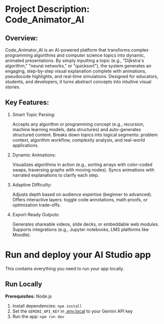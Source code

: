 # Project Description: Code_Animator_AI

## Overview:
Code_Animator_AI is an AI-powered platform that transforms complex programming algorithms and computer science topics into dynamic, animated presentations. By simply inputting a topic (e.g., "Dijkstra's algorithm," "neural networks," or "quicksort"), the system generates an engaging, step-by-step visual explanation complete with animations, pseudocode highlights, and real-time simulations. Designed for educators, students, and developers, it turns abstract concepts into intuitive visual stories.

## Key Features:

1. Smart Topic Parsing:

   Accepts any algorithm or programming concept (e.g., recursion, machine learning models, data structures) and auto-generates structured content.
   Breaks down topics into logical segments: problem context, algorithm workflow, complexity analysis, and real-world applications.

2. Dynamic Animations:

   Visualizes algorithms in action (e.g., sorting arrays with color-coded swaps, traversing graphs with moving nodes).
   Syncs animations with narrated explanations to clarify each step.

3. Adaptive Difficulty:

   Adjusts depth based on audience expertise (beginner to advanced).
   Offers interactive layers: toggle code annotations, math proofs, or optimization trade-offs.

4. Export-Ready Outputs:

   Generates shareable videos, slide decks, or embeddable web modules.
   Supports integrations (e.g., Jupyter notebooks, LMS platforms like Moodle).

# Run and deploy your AI Studio app

This contains everything you need to run your app locally.

## Run Locally

**Prerequisites:**  Node.js


1. Install dependencies:
   `npm install`
2. Set the `GEMINI_API_KEY` in [.env.local](.env.local) to your Gemini API key
3. Run the app:
   `npm run dev`
